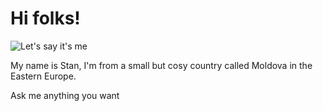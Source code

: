 # Hi folks!

![Let's say it's me](https://octodex.github.com/images/homercat.png)

My name is Stan, I'm from a small but cosy country called Moldova in the Eastern Europe.

Ask me anything you want